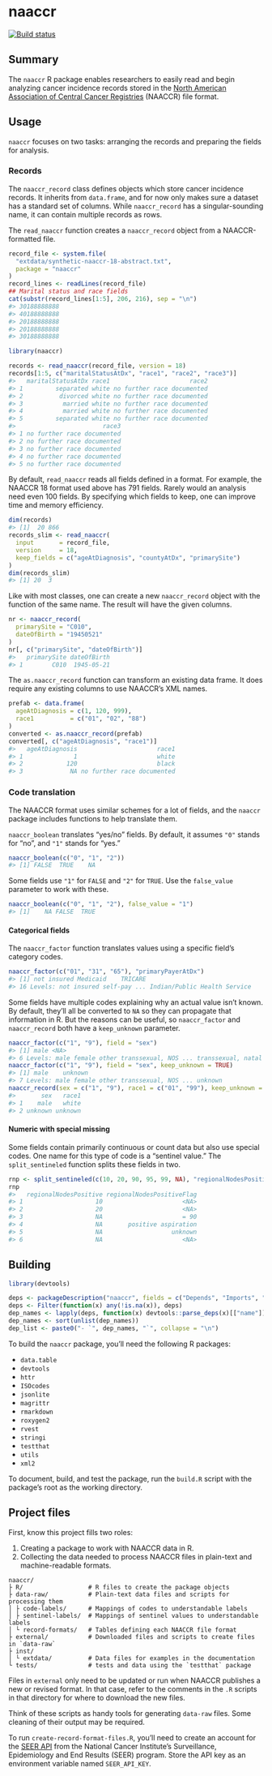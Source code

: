 naaccr
================

[![Build
status](https://travis-ci.org/WerthPADOH/naaccr.svg?branch=master)](https://travis-ci.org/WerthPADOH/naaccr)

## Summary

The `naaccr` R package enables researchers to easily read and begin
analyzing cancer incidence records stored in the [North American
Association of Central Cancer Registries](https://www.naaccr.org/)
(NAACCR) file format.

## Usage

`naaccr` focuses on two tasks: arranging the records and preparing the
fields for analysis.

### Records

The `naaccr_record` class defines objects which store cancer incidence
records. It inherits from `data.frame`, and for now only makes sure a
dataset has a standard set of columns. While `naaccr_record` has a
singular-sounding name, it can contain multiple records as rows.

The `read_naaccr` function creates a `naaccr_record` object from a
NAACCR-formatted file.

``` r
record_file <- system.file(
  "extdata/synthetic-naaccr-18-abstract.txt",
  package = "naaccr"
)
record_lines <- readLines(record_file)
## Marital status and race fields
cat(substr(record_lines[1:5], 206, 216), sep = "\n")
#> 30188888888
#> 40188888888
#> 20188888888
#> 20188888888
#> 30188888888
```

``` r
library(naaccr)

records <- read_naaccr(record_file, version = 18)
records[1:5, c("maritalStatusAtDx", "race1", "race2", "race3")]
#>   maritalStatusAtDx race1                      race2
#> 1         separated white no further race documented
#> 2          divorced white no further race documented
#> 3           married white no further race documented
#> 4           married white no further race documented
#> 5         separated white no further race documented
#>                        race3
#> 1 no further race documented
#> 2 no further race documented
#> 3 no further race documented
#> 4 no further race documented
#> 5 no further race documented
```

By default, `read_naaccr` reads all fields defined in a format. For
example, the NAACCR 18 format used above has 791 fields. Rarely would an
analysis need even 100 fields. By specifying which fields to keep, one
can improve time and memory efficiency.

``` r
dim(records)
#> [1]  20 866
records_slim <- read_naaccr(
  input       = record_file,
  version     = 18,
  keep_fields = c("ageAtDiagnosis", "countyAtDx", "primarySite")
)
dim(records_slim)
#> [1] 20  3
```

Like with most classes, one can create a new `naaccr_record` object with
the function of the same name. The result will have the given columns.

``` r
nr <- naaccr_record(
  primarySite = "C010",
  dateOfBirth = "19450521"
)
nr[, c("primarySite", "dateOfBirth")]
#>   primarySite dateOfBirth
#> 1        C010  1945-05-21
```

The `as.naaccr_record` function can transform an existing data frame. It
does require any existing columns to use NAACCR’s XML names.

``` r
prefab <- data.frame(
  ageAtDiagnosis = c(1, 120, 999),
  race1          = c("01", "02", "88")
)
converted <- as.naaccr_record(prefab)
converted[, c("ageAtDiagnosis", "race1")]
#>   ageAtDiagnosis                      race1
#> 1              1                      white
#> 2            120                      black
#> 3             NA no further race documented
```

### Code translation

The NAACCR format uses similar schemes for a lot of fields, and the
`naaccr` package includes functions to help translate them.

`naaccr_boolean` translates “yes/no” fields. By default, it assumes
`"0"` stands for “no”, and `"1"` stands for “yes.”

``` r
naaccr_boolean(c("0", "1", "2"))
#> [1] FALSE  TRUE    NA
```

Some fields use `"1"` for `FALSE` and `"2"` for `TRUE`. Use the
`false_value` parameter to work with these.

``` r
naaccr_boolean(c("0", "1", "2"), false_value = "1")
#> [1]    NA FALSE  TRUE
```

#### Categorical fields

The `naaccr_factor` function translates values using a specific field’s
category codes.

``` r
naaccr_factor(c("01", "31", "65"), "primaryPayerAtDx")
#> [1] not insured Medicaid    TRICARE    
#> 16 Levels: not insured self-pay ... Indian/Public Health Service
```

Some fields have multiple codes explaining why an actual value isn’t
known. By default, they’ll all be converted to `NA` so they can
propagate that information in R. But the reasons can be useful, so
`naaccr_factor` and `naaccr_record` both have a `keep_unknown`
parameter.

``` r
naaccr_factor(c("1", "9"), field = "sex")
#> [1] male <NA>
#> 6 Levels: male female other transsexual, NOS ... transsexual, natal female
naaccr_factor(c("1", "9"), field = "sex", keep_unknown = TRUE)
#> [1] male    unknown
#> 7 Levels: male female other transsexual, NOS ... unknown
naaccr_record(sex = c("1", "9"), race1 = c("01", "99"), keep_unknown = TRUE)
#>       sex   race1
#> 1    male   white
#> 2 unknown unknown
```

#### Numeric with special missing

Some fields contain primarily continuous or count data but also use
special codes. One name for this type of code is a “sentinel value.” The
`split_sentineled` function splits these fields in
two.

``` r
rnp <- split_sentineled(c(10, 20, 90, 95, 99, NA), "regionalNodesPositive")
rnp
#>   regionalNodesPositive regionalNodesPositiveFlag
#> 1                    10                      <NA>
#> 2                    20                      <NA>
#> 3                    NA                      = 90
#> 4                    NA       positive aspiration
#> 5                    NA                   unknown
#> 6                    NA                      <NA>
```

## Building

``` r
library(devtools)

deps <- packageDescription("naaccr", fields = c("Depends", "Imports", "Suggests"))
deps <- Filter(function(x) any(!is.na(x)), deps)
dep_names <- lapply(deps, function(x) devtools::parse_deps(x)[["name"]])
dep_names <- sort(unlist(dep_names))
dep_list <- paste0("- `", dep_names, "`", collapse = "\n")
```

To build the `naaccr` package, you’ll need the following R packages:

  - `data.table`
  - `devtools`
  - `httr`
  - `ISOcodes`
  - `jsonlite`
  - `magrittr`
  - `rmarkdown`
  - `roxygen2`
  - `rvest`
  - `stringi`
  - `testthat`
  - `utils`
  - `xml2`

To document, build, and test the package, run the `build.R` script with
the package’s root as the working directory.

## Project files

First, know this project fills two roles:

1.  Creating a package to work with NAACCR data in R.
2.  Collecting the data needed to process NAACCR files in plain-text and
    machine-readable formats.

<!-- end list -->

    naaccr/
    ├ R/                  # R files to create the package objects
    ├ data-raw/           # Plain-text data files and scripts for processing them
    │ ├ code-labels/      # Mappings of codes to understandable labels
    │ ├ sentinel-labels/  # Mappings of sentinel values to understandable labels
    │ └ record-formats/   # Tables defining each NAACCR file format
    ├ external/           # Downloaded files and scripts to create files in `data-raw`
    ├ inst/
    │ └ extdata/          # Data files for examples in the documentation
    └ tests/              # tests and data using the `testthat` package

Files in `external` only need to be updated or run when NAACCR publishes
a new or revised format. In that case, refer to the comments in the `.R`
scripts in that directory for where to download the new files.

Think of these scripts as handy tools for generating `data-raw` files.
Some cleaning of their output may be required.

To run `create-record-format-files.R`, you’ll need to create an account
for the [SEER API](https://api.seer.cancer.gov/) from the National
Cancer Institute’s Surveillance, Epidemiology and End Results (SEER)
program. Store the API key as an environment variable named
`SEER_API_KEY`.
